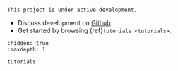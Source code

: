 ```{include} ../README.md
```

```{note}
This project is under active development.
```

* Discuss development on [Github].
* Get started by browsing {ref}`tutorials <tutorials>`.


```{toctree}
:hidden: true
:maxdepth: 1

tutorials
```

[Github]: https://github.com/xikanfeng2/SCSilicon2
